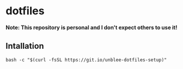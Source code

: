 # dotfiles

**Note: This repository is personal and I don't expect others to use it!**

## Intallation

```console
bash -c "$(curl -fsSL https://git.io/unblee-dotfiles-setup)"
```
